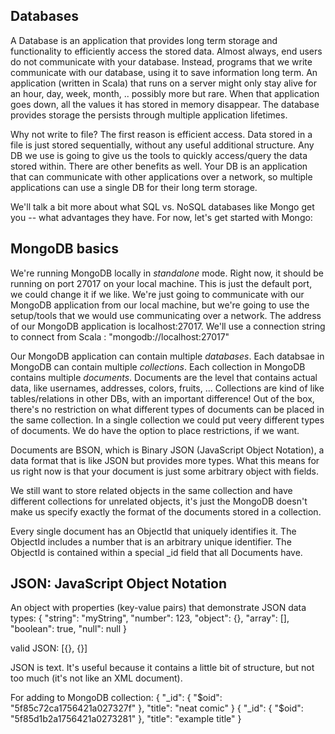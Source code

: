 ## Databases

A Database is an application that provides long term storage and functionality to efficiently access the stored data.  Almost always, end users do not communicate with your database.  Instead, programs that we write communicate with our database, using it to save information long term.  An application (written in Scala) that runs on a server might only stay alive for an hour, day, week, month, .. possibly more but rare.  When that application goes down, all the values it has stored in memory disappear.  The database provides storage the persists through multiple application lifetimes.

Why not write to file?  The first reason is efficient access.  Data stored in a file is just stored sequentially, without any useful additional structure.  Any DB we use is going to give us the tools to quickly access/query the data stored within.  There are other benefits as well.  Your DB is an application that can communicate with other applications over a network, so multiple applications can use a single DB for their long term storage.

We'll talk a bit more about what SQL vs. NoSQL databases like Mongo get you -- what advantages they have.  For now, let's get started with Mongo:

## MongoDB basics

We're running MongoDB locally in *standalone* mode.  Right now, it should be running on port 27017 on your local machine.  This is just the default port, we could change it if we like.  We're just going to communicate with our MongoDB application from our local machine, but we're going to use the setup/tools that we would use communicating over a network.  The address of our MongoDB application is localhost:27017.  We'll use a connection string to connect from Scala : "mongodb://localhost:27017"

Our MongoDB application can contain multiple *databases*.  Each databsae in MongoDB can contain multiple *collections*.  Each collection in MongoDB contains multiple *documents*.  Documents are the level that contains actual data, like usernames, addresses, colors, fruits, ...
Collections are kind of like tables/relations in other DBs, with an important difference!  Out of the box, there's no restriction on what different types of documents can be placed in the same collection.  In a single collection we could put veery different types of documents.  We do have the option to place restrictions, if we want.

Documents are BSON, which is Binary JSON (JavaScript Object Notation), a data format that is like JSON but provides more types.  What this means for us right now is that your document is just some arbitrary object with fields.

We still want to store related objects in the same collection and have different collections for unrelated objects, it's just the MongoDB doesn't make us specify exactly the format of the documents stored in a collection.

Every single document has an ObjectId that uniquely identifies it.  The ObjectId includes a number that is an arbitrary unique identifier.  The ObjectId is contained within a special _id field that all Documents have.

## JSON: JavaScript Object Notation

An object with properties (key-value pairs) that demonstrate JSON data types:
{
    "string": "myString",
    "number": 123,
    "object": {},
    "array": [],
    "boolean": true,
    "null": null
}

valid JSON:
[{}, {}]

JSON is text.  It's useful because it contains a little bit of structure, but not too much (it's not like an XML document).

For adding to MongoDB collection:
{
    "_id": {
        "$oid": "5f85c72ca1756421a027327f"
    },
    "title": "neat comic"
}
{
    "_id": {
        "$oid": "5f85d1b2a1756421a0273281"
    },
    "title": "example title"
}
